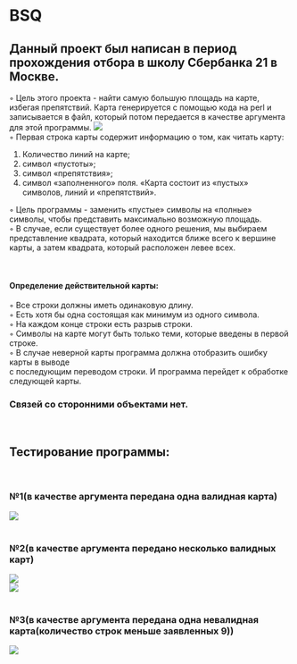 # BSQ
<h2>Данный проект был написан в период прохождения отбора в школу Сбербанка 21 в Москве. </h2>

◦ Цель этого проекта - найти самую большую площадь на карте, избегая препятствий.
Карта генерируется с помощью кода на perl и записывается в файл, который потом передается в качестве 
аргумента для этой программы.
![](https://github.com/anastasiia-a/BSQ/raw/master/2.png) <br>
◦ Первая строка карты содержит информацию о том, как читать карту: <br>
1) Количество линий на карте; <br>
2) символ «пустоты»; <br>
3) символ «препятствия»; <br>
4) символ «заполненного» поля. 
«Карта состоит из «пустых» символов, линий и «препятствий». <br>

◦ Цель программы - заменить «пустые» символы на «полные» символы, чтобы представить максимально возможную площадь. <br>
◦ В случае, если существует более одного решения, мы выбираем представление квадрата, который находится ближе всего 
к вершине карты, а затем квадрата, который расположен левее всех. <br>


 <h4> Определение действительной карты: </h4>
◦ Все строки должны иметь одинаковую длину. <br>
◦ Есть хотя бы одна состоящая как минимум из одного символа. <br>
◦ На каждом конце строки есть разрыв строки. <br>
◦ Символы на карте могут быть только теми, которые введены в первой строке. <br>
◦ В случае неверной карты программа должна отобразить ошибку карты в выводе  <br>
с последующим переводом строки. И программа перейдет к обработке следующей карты. <br>

<h3> Связей со сторонними объектами нет.</h3> <br>

<h2>Тестирование программы: </h2> <br>
<h3> №1(в качестве аргумента передана одна валидная карта) </h3>

![](https://github.com/anastasiia-a/BSQ/raw/master/1.png) 
<br> <br>
<h3> №2(в качестве аргумента передано несколько валидных карт) </h3>

![](https://github.com/anastasiia-a/BSQ/raw/master/3.png) 
<br> 
![](https://github.com/anastasiia-a/BSQ/raw/master/4.png) 
<br> <br>
<h3> №3(в качестве аргумента передана одна невалидная карта(количество строк меньше заявленных 9)) </h3>

![](https://github.com/anastasiia-a/BSQ/raw/master/5.png)
 <br> <br>


